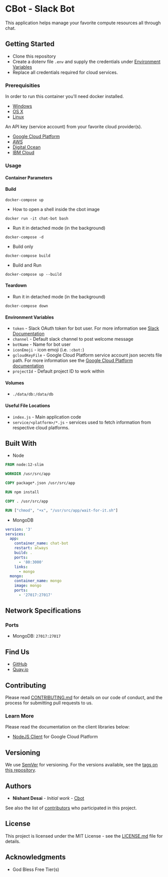 # CBot - Slack Bot

This application helps manage your favorite compute resources all through chat. 

## Getting Started

- Clone this repository
- Create a dotenv file `.env` and supply the credentials under [Environment Variables](#environment-variables)
- Replace all credentials required for cloud services.

### Prerequisities


In order to run this container you'll need docker installed.

* [Windows](https://docs.docker.com/windows/started)
* [OS X](https://docs.docker.com/mac/started/)
* [Linux](https://docs.docker.com/linux/started/)

An API key (service account) from your favorite cloud provider(s). 

* [Google Cloud Platform](https://cloud.google.com/compute/docs/access/service-accounts)
* [AWS](https://docs.aws.amazon.com/IAM/latest/UserGuide/id_users.html#id_users_service_accounts)
* [Digital Ocean](https://developers.digitalocean.com/documentation/v2/)
* [IBM Cloud](https://cloud.ibm.com/docs/iam?topic=iam-serviceids)

### Usage

#### Container Parameters

#### Build

```console
docker-compose up
```

- How to open a shell inside the cbot image

```console
docker run -it chat-bot bash
```

- Run it in detached mode (in the background)

```console
docker-compose -d
```

- Build only
```console
docker-compose build
```

- Build and Run
```console
docker-compose up --build
```

#### Teardown

- Run it in detached mode (in the background)

```console
docker-compose down
```
#### Environment Variables

- `token` - Slack OAuth token for bot user. For more information see [Slack Documentation](https://api.slack.com/docs/oauth)
- `channel` - Default slack channel to post welcome message
- `botName` - Name for bot user
- `iconEmoji` - icon emoji (i.e. `:cbot:`)
- `gcloudKeyFile` - Google Cloud Platform service account json secrets file path. For more information see the [Google Cloud Platform documentation](https://cloud.google.com/compute/docs/access/service-accounts)
- `projectId` - Default project ID to work within


#### Volumes

- `./data/db:/data/db`

#### Useful File Locations

* `index.js` - Main application code
* `service/<platform>/*.js` - services used to fetch information from respective cloud platforms. 

## Built With

-  Node

```Dockerfile
FROM node:12-slim

WORKDIR /usr/src/app

COPY package*.json /usr/src/app

RUN npm install

COPY . /usr/src/app

RUN ["chmod", "+x", "/usr/src/app/wait-for-it.sh"]
```

- MongoDB
```yml
version: '3'
services:
  app:
    container_name: chat-bot
    restart: always
    build: .
    ports:
      - '80:3000'
    links: 
      - mongo
  mongo:
    container_name: mongo
    image: mongo
    ports:
      - '27017:27017'
```

## Network Specifications

### Ports
- MongoDB: `27017:27017`

## Find Us

* [GitHub](https://github.com/desainis/cloud-bot)
* [Quay.io](coming-soon)

## Contributing

Please read [CONTRIBUTING.md](CONTRIBUTING.md) for details on our code of conduct, and the process for submitting pull requests to us.

### Learn More

Please read the documentation on the client libraries below:

* [NodeJS Client](https://googleapis.dev/nodejs/compute/latest/index.html#reference) for Google Cloud Platform

## Versioning

We use [SemVer](http://semver.org/) for versioning. For the versions available, see the 
[tags on this repository](https://github.com/desainis/cloud-bot/tags). 

## Authors

* **Nishant Desai** - *Initial work* - [Cbot](https://github.com/desainis/cloud-bot)

See also the list of [contributors](https://github.com/desainis/cloud-bot/contributors) who 
participated in this project.

## License

This project is licensed under the MIT License - see the [LICENSE.md](LICENSE.md) file for details.

## Acknowledgments

* God Bless Free Tier(s)
